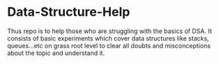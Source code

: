 # Data-Structure-Help
Thus repo is to help those who are struggling with the basics of DSA.
It consists of basic experiments which cover data structures like stacks, queues...etc on grass root level to clear all doubts and misconceptions about the topic
and understand it.
